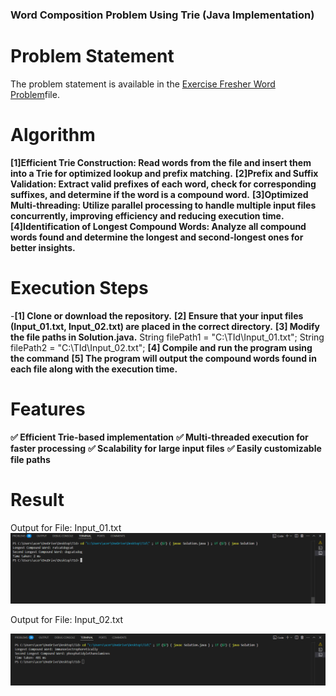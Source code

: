 ### Word Composition Problem Using Trie (Java Implementation)

# Problem Statement
The problem statement is available in the [Exercise Fresher Word Problem](https://github.com/Deeksha-602/Longest-Compound-word-25/blob/main/Exercise_Fresher_Word_Problem.pdf)file.


# Algorithm
**[1]Efficient Trie Construction: Read words from the file and insert them into a Trie for optimized lookup and prefix matching.**
**[2]Prefix and Suffix Validation: Extract valid prefixes of each word, check for corresponding suffixes, and determine if the word is a compound word.**
**[3]Optimized Multi-threading: Utilize parallel processing to handle multiple input files concurrently, improving efficiency and reducing execution time.**
**[4]Identification of Longest Compound Words: Analyze all compound words found and determine the longest and second-longest ones for better insights.**

# Execution Steps
-**[1] Clone or download the repository.**
**[2] Ensure that your input files (Input_01.txt, Input_02.txt) are placed in the correct directory.**
**[3] Modify the file paths in Solution.java.**
  String filePath1 = "C:\\TId\\Input_01.txt";
  String filePath2 = "C:\\TId\\Input_02.txt";
**[4] Compile and run the program using the command**
**[5] The program will output the compound words found in each file along with the execution time.**

# Features
**✅ Efficient Trie-based implementation**
**✅ Multi-threaded execution for faster processing**
**✅ Scalability for large input files**
**✅ Easily customizable file paths**

# Result
Output for File: Input_01.txt
![Output Screenshot](https://github.com/Deeksha-602/Longest-Compound-word-25/blob/main/Input_01.txt.png)

Output for File: Input_02.txt

![Output Screenshot](https://github.com/Deeksha-602/Longest-Compound-word-25/blob/main/Input_02.txt.png)

